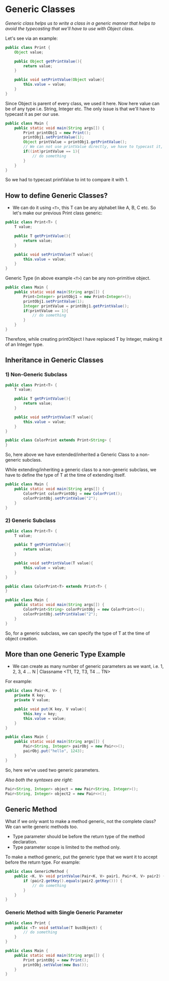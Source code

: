 # Generic Classes

*Generic class helps us to write a class in a generic manner that helps to avoid the typecasting that we'll have to use with Object class.*

Let's see via an example:

```java
public class Print {
    Object value;

    public Object getPrintValue(){
        return value;
    }

    public void setPrintValue(Object value){
        this.value = value;
    }
}
```

Since Object is parent of every class, we used it here. Now here value can be of any type i.e. String, Integer etc. The only issue is that we'll have to typecast it as per our use.

```java
public class Main {
    public static void main(String args[]) {
        Print printObj1 = new Print();
        printObj1.setPrintValue(1);
        Object printValue = printObj1.getPrintValue();
        // We can not use printValue directly, we have to typecast it, else it will be compile time error
        if((int)printValue == 1){
            // do something
        }
    }
}
```

So we had to typecast printValue to int to compare it with 1.

## How to define Generic Classes?

* We can do it using `<T>`, this T can be any alphabet like A, B, C etc.
  So let's make our previous Print class generic:

```java
public class Print<T> {
    T value;

    public T getPrintValue(){
        return value;
    }

    public void setPrintValue(T value){
        this.value = value;
    }
}
```

Generic Type (in above example `<T>`) can be any non-primitive object.

```java
public class Main {
    public static void main(String args[]) {
        Print<Integer> printObj1 = new Print<Integer>();
        printObj1.setPrintValue(1);
        Integer printValue = printObj1.getPrintValue();
        if(printValue == 1){
            // do something
        }
    }
}
```

Therefore, while creating printObject I have replaced T by Integer, making it of an Integer type.

## Inheritance in Generic Classes

### 1) Non-Generic Subclass

```java
public class Print<T> {
    T value;

    public T getPrintValue(){
        return value;
    }

    public void setPrintValue(T value){
        this.value = value;
    }
}
```

```java
public class ColorPrint extends Print<String> {
}
```

So, here above we have extended/inherited a Generic Class to a non-generic subclass.

While extending/inheriting a generic class to a non-generic subclass, we have to define the type of T at the time of extending itself.

```java
public class Main {
    public static void main(String args[]) {
        ColorPrint colorPrintObj = new ColorPrint();
        colorPrintObj.setPrintValue("2");
    }
}
```

### 2) Generic Subclass

```java
public class Print<T> {
    T value;

    public T getPrintValue(){
        return value;
    }

    public void setPrintValue(T value){
        this.value = value;
    }
}
```

```java
public class ColorPrint<T> extends Print<T> {
}
```

```java
public class Main {
    public static void main(String args[]) {
        ColorPrint<String> colorPrintObj = new ColorPrint<>();
        colorPrintObj.setPrintValue("2");
    }
}
```

So, for a generic subclass, we can specify the type of T at the time of object creation.

## More than one Generic Type Example

- We can create as many number of generic parameters as we want, i.e. 1, 2, 3, 4 ... N | Classname <T1, T2, T3, T4 ... TN>

For example:

```java
public class Pair<K, V> {
    private K key;
    private V value;

    public void put(K key, V value){
        this.key = key;
        this.value = value;
    }
}
```

```java
public class Main {
    public static void main(String args[]) {
        Pair<String, Integer> pairObj = new Pair<>();
        pairObj.put("hello", 1243);
    }
}
```

So, here we've used two generic parameters.

*Also both the syntaxes are right:*

```java
Pair<String, Integer> object = new Pair<String, Integer>();
Pair<String, Integer> object2 = new Pair<>();
```

## Generic Method

What if we only want to make a method generic, not the complete class? We can write generic methods too.
- Type parameter should be before the return type of the method declaration.
- Type parameter scope is limited to the method only.

To make a method generic, put the generic type that we want it to accept before the return type. For example:

```java
public class GenericMethod {
    public <K, V> void printValue(Pair<K, V> pair1, Pair<K, V> pair2) {
        if (pair2.getKey().equals(pair2.getKey())) {
            // do something
        }
    }
}
```

### Generic Method with Single Generic Parameter

```java
public class Print {
    public <T> void setValue(T busObject) {
        // do something
    }
}
```

```java
public class Main {
    public static void main(String args[]) {
        Print printObj = new Print();
        printObj.setValue(new Bus());
    }
}
```
